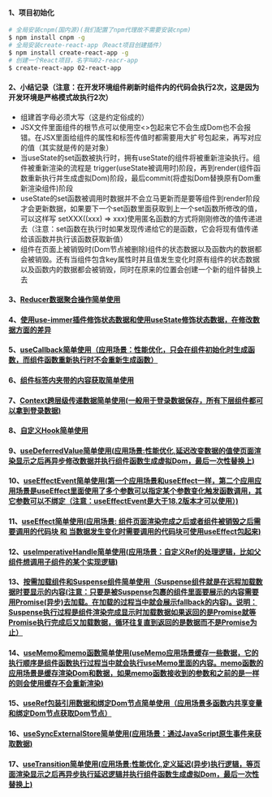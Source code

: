 #### 1、项目初始化
```bash
# 全局安装cnpm(国内源)(我们配置了npm代理故不需要安装cnpm)
$ npm install cnpm -g
# 全局安装create-react-app（React项目创建插件）
$ npm install create-react-app -g
# 创建一个React项目，名字叫02-reacr-app
$ create-react-app 02-react-app
```
#### 2、小结记录（注意：在开发环境组件刷新时组件内的代码会执行2次，这是因为开发环境是严格模式故执行2次）
  - 组建首字母必须大写（这是约定俗成的）
  - JSX文件里面组件的根节点可以使用空<>包起来它不会生成Dom也不会报错。在JSX里面给组件的属性和标签传值时都需要用大扩号包起来，再写对应的值（其实就是传的是对象）
  - 当useState的set函数被执行时，拥有useState的组件将被重新渲染执行。组件被重新渲染的流程是 trigger(useState被调用时)阶段，再到render(组件函数重新执行并生成虚拟Dom)阶段，最后commit(将虚拟Dom替换原有Dom重新渲染组件)阶段
  - useState的set函数被调用时数据并不会立马更新而是要等组件到render阶段才会更新数据，如果要下一个set函数里面获取到上一个set函数所修改的值，可以这样写 setXXX((xxx) => xxx)使用匿名函数的方式将刚刚修改的值传递进去（注意：set函数在执行时如果发现传递给它的是函数，它会将现有值传递给该函数并执行该函数获取新值）
  - 组件在页面上被销毁时(Dom节点被删除)组件的状态数据以及函数内的数据都会被销毁。还有当组件包含key属性时并且值发生变化时原有组件的状态数据以及函数内的数据都会被销毁，同时在原来的位置会创建一个新的组件替换上去

#### 3、[Reducer数据聚合操作简单使用][1]
#### 4、[使用use-immer插件修饰状态数据和使用useState修饰状态数据，在修改数据方面的差异][2]
#### 5、[useCallback简单使用（应用场景：性能优化，只会在组件初始化时生成函数，而组件函数重新执行时不会重新生成函数）][3]
#### 6、[组件标签内夹带的内容获取简单使用][4]
#### 7、[Context跨层级传递数据简单使用(一般用于登录数据保存，所有下层组件都可以拿到登录数据)][5]
#### 8、[自定义Hook简单使用][6]
#### 9、[useDeferredValue简单使用(应用场景:性能优化,延迟改变数据的值使页面渲染显示之后再异步修改数据并执行组件函数生成虚拟Dom，最后一次性替换上)][7]
#### 10、[useEffectEvent简单使用(第一个应用场景和useEffect一样，第二个应用应用场景是useEffect里面使用了多个参数可以指定某个参数变化触发函数调用，其它参数可以不绑定（注意：useEffectEvent是大于18.2版本才可以使用）)][8]
#### 11、[useEffect简单使用(应用场景: 组件页面渲染完成之后或者组件被销毁之后需要调用的代码块 和 当数据发生变化时需要调用的代码块可使用useEffect包起来)][9]
#### 12、[useImperativeHandle简单使用(应用场景：自定义Ref的处理逻辑，比如父组件想调用子组件的某个实现逻辑)][10]
#### 13、[按需加载组件和Suspense组件简单使用（Suspense组件就是在远程加载数据时要显示的内容(注意：只要是被Suspense包裹的组件里面要展示的内容需要用Promise(异步)去加载。在加载的过程当中就会展示fallback的内容)。说明：Suspense执行过程是组件渲染完成显示时加载数据如果返回的是Promise就等Promise执行完成后又加载数据，循环往复直到返回的是数据而不是Promise为止）][11]
#### 14、[useMemo和memo函数简单使用(useMemo应用场景缓存一些数据，它的执行顺序是组件函数执行过程当中就会执行useMemo里面的内容。memo函数的应用场景是缓存渲染Dom和数据，如果memo函数接收到的参数和之前的是一样的则会使用缓存不会重新渲染)][12]
#### 15、[useRef包装引用数据和绑定Dom节点简单使用（应用场景多函数内共享变量和绑定Dom节点获取Dom节点）][13]
#### 16、[useSyncExternalStore简单使用(应用场景：通过JavaScript原生事件来获取数据)][14]
#### 17、[useTransition简单使用(应用场景:性能优化,定义延迟(异步)执行逻辑，等页面渲染显示之后再异步执行延迟逻辑并执行组件函数生成虚拟Dom，最后一次性替换上)][15]
  
  
  
  
  
  
  
[1]: /src/components/ReducerTest.jsx
[2]: /src/components/UseImmerTest.jsx
[3]: /src/components/callback-test/CallBackTest.jsx
[4]: /src/components/children-test/ChildrenTest.jsx
[5]: /src/components/context-test/ContextTest.jsx
[6]: /src/components/customHook/CustomHook.jsx
[7]: /src/components/deferred-value-test/DeferredValueTest.jsx
[8]: /src/components/effect-event-test/EffectEventTest.jsx
[9]: /src/components/effect-test/EffectTest.jsx
[10]: /src/components/imperative-handle-test/ImperativeHandleTest.jsx
[11]: /src/components/lazy-test/LazyTest.jsx
[12]: /src/components/memo-test/MemoTest.jsx
[13]: /src/components/ref-test/RefTest.jsx
[14]: /src/components/SyncExternalStoreTest/SyncExternalStoreTest.jsx
[15]: /src/components/transitio-test/TransitionTest.jsx